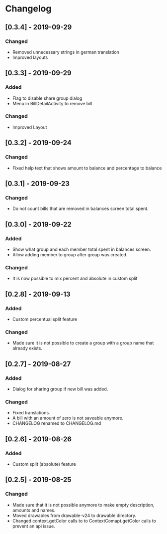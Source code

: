 # Changelog

## [0.3.4] - 2019-09-29
### Changed
- Removed unnecessary strings in german translation
- Improved layouts

## [0.3.3] - 2019-09-29
### Added
- Flag to disable share group dialog
- Menu in BillDetailActivity to remove bill

### Changed
- Improved Layout

## [0.3.2] - 2019-09-24
### Changed
- Fixed help text that shows amount to balance and percentage to balance

## [0.3.1] - 2019-09-23
### Changed
- Do not count bills that are removed in balances screen total spent.

## [0.3.0] - 2019-09-22
### Added
- Show what group and each member total spent in balances screen.
- Allow adding member to group after group was created.

### Changed
- It is now possible to mix percent and absolute in custom split

## [0.2.8] - 2019-09-13
### Added
- Custom percentual split feature

### Changed
- Made sure it is not possible to create a group with a group name that 
  already exists. 

## [0.2.7] - 2019-08-27
### Added
- Dialog for sharing group if new bill was added.

### Changed
- Fixed translations.
- A bill with an amount of zero is not saveable anymore.
- CHANGELOG renamed to CHANGELOG.md

## [0.2.6] - 2019-08-26
### Added
- Custom split (absolute) feature

## [0.2.5] - 2019-08-25
### Changed
- Made sure that it is not possible anymore to make empty description, amounts
  and names.
- Moved drawables from drawable-v24 to drawable directory.
- Changed context.getColor calls to to ContextComapt.getColor calls to prevent
  an api issue.
